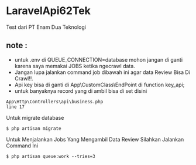 # LaravelApi62Tek
Test dari PT Enam Dua Teknologi


## note : 

- untuk .env di QUEUE_CONNECTION=database mohon jangan di ganti karena saya memakai JOBS ketika ngecrawl data.
- Jangan lupa jalankan command job dibawah ini agar data Review Bisa Di Crawl!!.
- Api key bisa di ganti di App\CustomClass\EndPoint di function key_api;
- untuk banyaknya record yang di ambil bisa di set disini
```
App\Http\Controllers\api\business.php
line 17
```

Untuk migrate database
```
$ php artisan migrate
```

Untuk Menjalankan Jobs Yang Mengambil Data Review Silahkan Jalankan Command Ini
```
$ php artisan queue:work --tries=3
```
